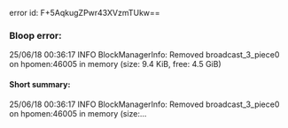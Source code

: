 error id: F+5AqkugZPwr43XVzmTUkw==
### Bloop error:

25/06/18 00:36:17 INFO BlockManagerInfo: Removed broadcast_3_piece0 on hpomen:46005 in memory (size: 9.4 KiB, free: 4.5 GiB)
#### Short summary: 

25/06/18 00:36:17 INFO BlockManagerInfo: Removed broadcast_3_piece0 on hpomen:46005 in memory (size:...